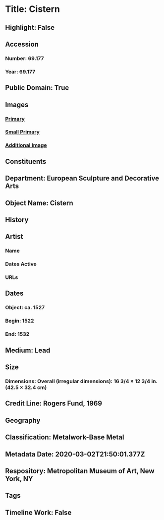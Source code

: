 # Title: Cistern
## Highlight: False
## Accession
### Number: 69.177
### Year: 69.177
## Public Domain: True
## Images
### [Primary](https://images.metmuseum.org/CRDImages/es/original/192926.jpg)
### [Small Primary](https://images.metmuseum.org/CRDImages/es/web-large/192926.jpg)
### [Additional Image](https://images.metmuseum.org/CRDImages/es/original/192925.jpg)
## Constituents
## Department: European Sculpture and Decorative Arts
## Object Name: Cistern
## History
## Artist
### Name
### Dates Active
### URLs
## Dates
### Object: ca. 1527
### Begin: 1522
### End: 1532
## Medium: Lead
## Size
### Dimensions: Overall (irregular dimensions): 16 3/4 × 12 3/4 in. (42.5 × 32.4 cm)
## Credit Line: Rogers Fund, 1969
## Geography
## Classification: Metalwork-Base Metal
## Metadata Date: 2020-03-02T21:50:01.377Z
## Respository: Metropolitan Museum of Art, New York, NY
## Tags
## Timeline Work: False